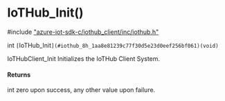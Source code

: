 # IoTHub_Init()

\#include ["azure-iot-sdk-c/iothub_client/inc/iothub.h"](../iot-c-ref-iothub-h.md)  

int `[`IoTHub_Init`](#iothub_8h_1aa8e81239c77f30d5e23d0eef256bf061)(void)`

IoTHubClient_Init Initializes the IoTHub Client System.

#### Returns
int zero upon success, any other value upon failure.

